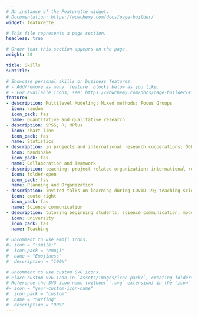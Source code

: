 ```yaml
---
# An instance of the Featurette widget.
# Documentation: https://wowchemy.com/docs/page-builder/
widget: featurette

# This file represents a page section.
headless: true

# Order that this section appears on the page.
weight: 20

title: Skills
subtitle:

# Showcase personal skills or business features.
# - Add/remove as many `feature` blocks below as you like.
# - For available icons, see: https://wowchemy.com/docs/page-builder/#icons
feature:
- description: Multilevel Modeling; Mixed methods; Focus Groups
  icon: random
  icon_pack: fas
  name: Quantitative and qualitative research
- description: SPSS; R; MPlus
  icon: chart-line
  icon_pack: fas
  name: Statistics
- description: in projects and international research cooperations; ÖGPs early career researchers group
  icon: handshake
  icon_pack: fas
  name: Collaboration and Teamwork
- description: teaching; project related organization; international research cooperations; co-organization of the pre-conference day of the ÖGPs conference 2022; organizing social meetings for PhDs
  icon: folder-open
  icon_pack: fas
  name: Planning and Organization
- description: invited talks on learning during COVID-19; teaching science communication and presentation skills
  icon: quote-right
  icon_pack: fas
  name: Science communication
- description: tutoring beginning students; science communication; moderation and presentation skills
  icon: university
  icon_pack: fas
  name: Teaching

# Uncomment to use emoji icons.
#- icon = ":smile:"
#  icon_pack = "emoji"
#  name = "Emojiness"
#  description = "100%"  

# Uncomment to use custom SVG icons.
# Place custom SVG icon in `assets/images/icon-pack/`, creating folders if necessary.
# Reference the SVG icon name (without `.svg` extension) in the `icon` field.
#- icon = "your-custom-icon-name"
#  icon_pack = "custom"
#  name = "Surfing"
#  description = "90%"
---
```

